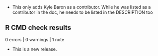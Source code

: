 - This only adds Kyle Baron as a contributor.  While he was listed as
  a contributor in the doc, he needs to be listed in the DESCRIPTION too

## R CMD check results

0 errors | 0 warnings | 1 note

* This is a new release.
